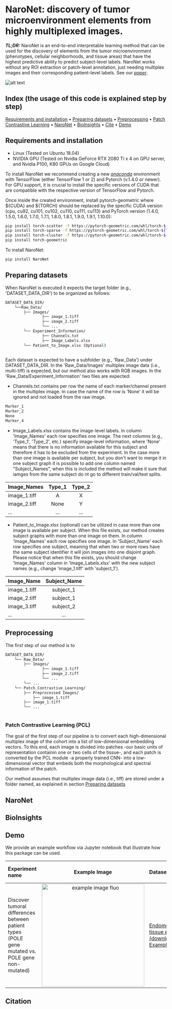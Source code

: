 # NaroNet: discovery of tumor microenvironment elements from highly multiplexed images.
***TL;DR:*** NaroNet is an end-to-end interpretable learning method that can be used for the discovery of elements from the tumor microenvironment (phenotypes, cellular neighborhoods, and tissue areas) that have the highest predictive ability to predict subject-level labels. NaroNet works without any ROI extraction or patch-level annotation, just needing multiplex images and their corresponding patient-level labels. See our [*paper*](https://arxiv.org/abs/2103.05385).  

![alt text](https://github.com/djimenezsanchez/NaroNet/blob/main/images/Method_Overview.gif)

## Index (the usage of this code is explained step by step) 
[Requirements and installation](#Requirements-and-installation) • [Preparing datasets](#Preparing-datasets) • [Preprocessing](#Preprocessing) • [Patch Contrastive Learning](#Patch-Contrastive-Learning) • [NaroNet](#NaroNet) • [BioInsights](#BioInsights) • [Cite](#reference) • [Demo](#Demo) 

## Requirements and installation
* Linux (Tested on Ubuntu 18.04)
* NVIDIA GPU (Tested on Nvidia GeForce RTX 2080 Ti x 4 on GPU server, and Nvidia P100, K80 GPUs on Google Cloud)

To install NaroNet we recommend creating a new [*anaconda*](https://www.anaconda.com/distribution/) environment with TensorFlow (either TensorFlow 1 or 2) and Pytorch (v.1.4.0 or newer). For GPU support, it is crucial to install the specific versions of CUDA that are compatible with the respective version of TensorFlow and Pytorch.

Once inside the created environment, install pytorch-geometric where ${CUDA} and ${TORCH} should be replaced by the specific CUDA version (cpu, cu92, cu101, cu102, cu110, cu111, cu113) and PyTorch version (1.4.0, 1.5.0, 1.6.0, 1.7.0, 1.7.1, 1.8.0, 1.8.1, 1.9.0, 1.9.1, 1.10.0):
```sh
pip install torch-scatter -f https://pytorch-geometric.com/whl/torch-${TORCH}+${CUDA}.html
pip install torch-sparse -f https://pytorch-geometric.com/whl/torch-${TORCH}+${CUDA}.html
pip install torch-cluster -f https://pytorch-geometric.com/whl/torch-${TORCH}+${CUDA}.html
pip install torch-geometric
```

To install NaroNet:
```sh
pip install NaroNet
```

## Preparing datasets
When NaroNet is executed it expects the target folder (e.g., 'DATASET_DATA_DIR') to be organized as follows:

```bash
DATASET_DATA_DIR/
    └──Raw_Data/
        ├── Images/
                ├── image_1.tiff
                ├── image_2.tiff
                └── ...
        └── Experiment_Information/
                ├── Channels.txt                
                ├── Image_Labels.xlsx
		└── Patient_to_Image.xlsx (Optional)
		
```
Each dataset is expected to have a subfolder (e.g., 'Raw_Data') under DATASET_DATA_DIR. In the 'Raw_Data/Images' multiplex image data (i.e., multi-tiff) is expected, but our method also works with RGB images. 
In the 'Raw_Data/Experiment_Information' two files are expected:
* Channels.txt contains per row the name of each marker/channel present in the multiplex image. In case the name of the row is 'None' it will be ignored and not loaded from the raw image.
```bash
Marker_1
Marker_2 
None
Marker_4    
```

* Image_Labels.xlsx contains the image-level labels. In column 'Image_Names' each row specifies one image. The next columns (e.g., 'Type_1', 'Type_2', etc.) specify image-level information, where 'None' means that there is no information available for this subject and therefore it has to be excluded from the experiment. In the case more than one image is available per subject, but you don't want to merge it in one subject graph it is possible to add one column named "Subject_Names", when this is included the method will make it sure that iamges from the same subject do nt go to different train/val/test splits.

| Image_Names | Type_1 | Type_2 | 
| :-- | :-:| :-: |
| image_1.tiff | A  | X |
| image_2.tiff | None  | Y |
| ... | ... | ... |

* Patient_to_Image.xlsx (optional) can be utilized in case more than one image is available per subject. When this file exists, our method creates subject graphs with more than one image on them. In column 'Image_Names' each row specifies one image. In 'Subject_Name' each row specifies one subject, meaning that when two or more rows have the same subject identifier it will join images into one disjoint graph. Please notice that when this file exists, you should change 'Image_Names' column in 'Image_Labels.xlsx' with the new subject names (e.g., change 'image_1.tiff' with 'subject_1').

| Image_Name | Subject_Name |
| :-- | :-:| 
| image_1.tiff | subject_1 |
| image_2.tiff | subject_1 | 
| image_3.tiff | subject_2 | 
| ... | ... | ... |


## Preprocessing
The first step of our method is to 

```bash
DATASET_DATA_DIR/
    └── Raw_Data/
        ├── Images/
                ├── image_1.tiff
                ├── image_2.tiff
                └── ...
        └── ...
    └── Patch_Contrastive_Learning/
    	├── Preprocessed Images/
    		├── image_1.tiff
		├── image_1.tiff
		└── ...
		
```


### Patch Contrastive Learning (PCL)
The goal of the first step of our pipeline is to convert each high-dimensional  multiplex  image  of  the  cohort  into a list of low-dimensional embedding vectors. To this end, each image is divided into patches -our basic units of representation containin one or two cells of the tissue-, and each patch is converted by the PCL module -a properly trained CNN- into a low-dimensional vector that embeds both the morphological and spectral information of the patch.

Our method assumes that multiplex image data (i.e., tiff) are stored under a folder named, as explained in section [Preparing datasets](#Preparing-datasets)

## NaroNet



## BioInsights

## Demo
We provide an example workflow via Jupyter notebook that illustrate how this package can be used.

| Experiment name | Example Image | Dataset link | Run in google colab |
| :-- | :-:| :-- | :-- |
| Discover tumoral differences between patient types (POLE gene mutated vs. POLE gene non-mutated) | <img src="https://github.com/djimenezsanchez/NaroNet/blob/main/images/example_endometrial_crop.png" title="example image fluo" width="320px" align="center">  | [Endometrial cancer tissue example (download Example_POLE.zip)](https://zenodo.org/record/4630664#.YFoGLa9KiUk). |[![Open In Colab](https://colab.research.google.com/assets/colab-badge.svg)](https://colab.research.google.com/github/djimenezsanchez/NaroNet/blob/main/examples/google_colab_example.ipynb?authuser=1) |


## Citation



